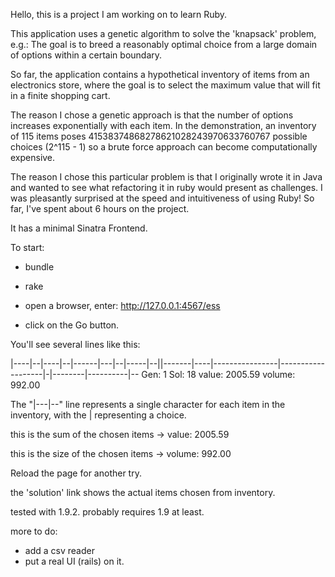 
Hello, this is a project I am working on to learn Ruby.

This application uses a genetic algorithm to solve the 'knapsack' problem, e.g.:
The goal is to breed a reasonably optimal choice from a large domain of options
within a certain boundary.

So far, the application contains a hypothetical inventory of items from an
electronics store, where the goal is to select the maximum value that will fit
in a finite shopping cart.

The reason I chose a genetic approach is that the number of options increases
exponentially with each item.  In the demonstration, an inventory of 115 items 
poses 41538374868278621028243970633760767 possible choices (2^115 - 1) so a 
brute force approach can become computationally expensive.

The reason I chose this particular problem is that I originally wrote it in 
Java and wanted to see what refactoring it in ruby would present as challenges.
I was pleasantly surprised at the speed and intuitiveness of using Ruby!
So far, I've spent about 6 hours on the project.

It has a minimal Sinatra Frontend.


To start:

* bundle

* rake

* open a browser, enter: http://127.0.0.1:4567/ess

* click on the Go button.

You'll see several lines like this:

|----|--|----|--|------|---|--|-----|--||-------|----|----------------|-------------------|-|--------|----------|--
Gen:   1 Sol:  18 value:  2005.59 volume:   992.00 

The "|---|--" line represents a single character for each item in the inventory, with the | representing a choice.

this is the sum of the chosen items -> value:  2005.59 

this is the size of the chosen items -> volume:   992.00 

Reload the page for another try.

the 'solution' link shows the actual items chosen from inventory.


tested with 1.9.2.  probably requires 1.9 at least.


more to do: 

* add a csv reader
* put a real UI (rails) on it.

